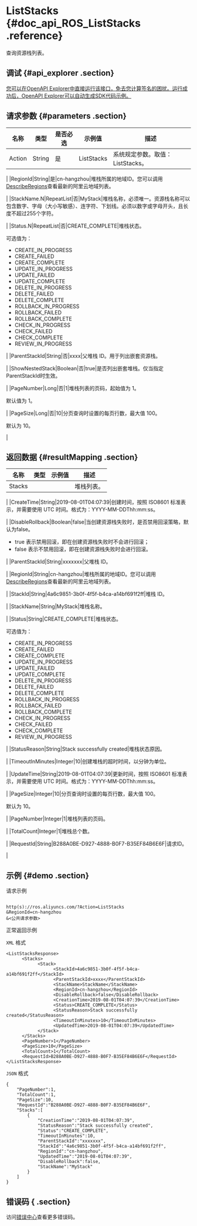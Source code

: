 # ListStacks {#doc_api_ROS_ListStacks .reference}

查询资源栈列表。

## 调试 {#api_explorer .section}

[您可以在OpenAPI Explorer中直接运行该接口，免去您计算签名的困扰。运行成功后，OpenAPI Explorer可以自动生成SDK代码示例。](https://api.aliyun.com/#product=ROS&api=ListStacks&type=RPC&version=2019-09-10)

## 请求参数 {#parameters .section}

|名称|类型|是否必选|示例值|描述|
|--|--|----|---|--|
|Action|String|是|ListStacks|系统规定参数。取值：ListStacks。

 |
|RegionId|String|是|cn-hangzhou|堆栈所属的地域ID。您可以调用[DescribeRegions](~~131035~~)查看最新的阿里云地域列表。

 |
|StackName.N|RepeatList|否|MyStack|堆栈名称，必须唯一。资源栈名称可以包含数字、字母（大小写敏感）、连字符、下划线。必须以数字或字母开头，且长度不超过255个字符。

 |
|Status.N|RepeatList|否|CREATE\_COMPLETE|堆栈状态。

 可选值为：

 -   CREATE\_IN\_PROGRESS
-   CREATE\_FAILED
-   CREATE\_COMPLETE
-   UPDATE\_IN\_PROGRESS
-   UPDATE\_FAILED
-   UPDATE\_COMPLETE
-   DELETE\_IN\_PROGRESS
-   DELETE\_FAILED
-   DELETE\_COMPLETE
-   ROLLBACK\_IN\_PROGRESS
-   ROLLBACK\_FAILED
-   ROLLBACK\_COMPLETE
-   CHECK\_IN\_PROGRESS
-   CHECK\_FAILED
-   CHECK\_COMPLETE
-   REVIEW\_IN\_PROGRESS

 |
|ParentStackId|String|否|xxxx|父堆栈 ID。用于列出嵌套资源栈。

 |
|ShowNestedStack|Boolean|否|true|是否列出嵌套堆栈。仅当指定ParentStackId时生效。

 |
|PageNumber|Long|否|1|堆栈列表的页码，起始值为 1。

 默认值为 1。

 |
|PageSize|Long|否|10|分页查询时设置的每页行数，最大值 100。

 默认为 10。

 |

## 返回数据 {#resultMapping .section}

|名称|类型|示例值|描述|
|--|--|---|--|
|Stacks| | |堆栈列表。

 |
|CreateTime|String|2019-08-01T04:07:39|创建时间，按照 ISO8601 标准表示，并需要使用 UTC 时间。格式为：YYYY-MM-DDThh:mm:ss。

 |
|DisableRollback|Boolean|false|当创建资源栈失败时，是否禁用回滚策略，默认为false。

 -   true 表示禁用回滚，即在创建资源栈失败时不会进行回滚；
-   false 表示不禁用回滚，即在创建资源栈失败时会进行回滚。

 |
|ParentStackId|String|xxxxxxx|父堆栈 ID。

 |
|RegionId|String|cn-hangzhou|堆栈所属的地域ID。您可以调用[DescribeRegions](https://help.aliyun.com/document_detail/131035.htm)查看最新的阿里云地域列表。

 |
|StackId|String|4a6c9851-3b0f-4f5f-b4ca-a14bf691f2ff|堆栈 ID。

 |
|StackName|String|MyStack|堆栈名称。

 |
|Status|String|CREATE\_COMPLETE|堆栈状态。

 可选值为：

 -   CREATE\_IN\_PROGRESS
-   CREATE\_FAILED
-   CREATE\_COMPLETE
-   UPDATE\_IN\_PROGRESS
-   UPDATE\_FAILED
-   UPDATE\_COMPLETE
-   DELETE\_IN\_PROGRESS
-   DELETE\_FAILED
-   DELETE\_COMPLETE
-   ROLLBACK\_IN\_PROGRESS
-   ROLLBACK\_FAILED
-   ROLLBACK\_COMPLETE
-   CHECK\_IN\_PROGRESS
-   CHECK\_FAILED
-   CHECK\_COMPLETE
-   REVIEW\_IN\_PROGRESS

 |
|StatusReason|String|Stack successfully created|堆栈状态原因。

 |
|TimeoutInMinutes|Integer|10|创建堆栈的超时时间，以分钟为单位。

 |
|UpdateTime|String|2019-08-01T04:07:39|更新时间，按照 ISO8601 标准表示，并需要使用 UTC 时间。格式为：YYYY-MM-DDThh:mm:ss。

 |
|PageSize|Integer|10|分页查询时设置的每页行数，最大值 100。

 默认为 10。

 |
|PageNumber|Integer|1|堆栈列表的页码。

 |
|TotalCount|Integer|1|堆栈总个数。

 |
|RequestId|String|B288A0BE-D927-4888-B0F7-B35EF84B6E6F|请求ID。

 |

## 示例 {#demo .section}

请求示例

``` {#request_demo}

http(s)://ros.aliyuncs.com/?Action=ListStacks
&RegionId=cn-hangzhou
&<公共请求参数>

```

正常返回示例

`XML` 格式

``` {#xml_return_success_demo}
<ListStacksResponse>
      <Stacks>
            <Stack>
                  <StackId>4a6c9851-3b0f-4f5f-b4ca-a14bf691f2ff</StackId>
                  <ParentStackId>xxxx</ParentStackId>
                  <StackName>StackName</StackName>
                  <RegionId>cn-hangzhou</RegionId>
                  <DisableRollback>false</DisableRollback>
                  <CreationTime>2019-08-01T04:07:39</CreationTime>
                  <Status>CREATE_COMPLETE</Status>
                  <StatusReason>Stack successfully created</StatusReason>
                  <TimeoutInMinutes>10</TimeoutInMinutes>
                  <UpdatedTime>2019-08-01T04:07:39</UpdatedTime>
            </Stack>
      </Stacks>
      <PageNumber>1</PageNumber>
      <PageSize>10</PageSize>
      <TotalCount>1</TotalCount>
      <RequestId>B288A0BE-D927-4888-B0F7-B35EF84B6E6F</RequestId>    
</ListStacksResponse>
```

`JSON` 格式

``` {#json_return_success_demo}
{
	"PageNumber":1,
	"TotalCount":1,
	"PageSize":10,
	"RequestId":"B288A0BE-D927-4888-B0F7-B35EF84B6E6F",
	"Stacks":[
		{
			"CreationTime":"2019-08-01T04:07:39",
			"StatusReason":"Stack successfully created",
			"Status":"CREATE_COMPLETE",
			"TimeoutInMinutes":10,
			"ParentStackId":"xxxxxxx",
			"StackId":"4a6c9851-3b0f-4f5f-b4ca-a14bf691f2ff",
			"RegionId":"cn-hangzhou",
			"UpdatedTime":"2019-08-01T04:07:39",
			"DisableRollback":false,
			"StackName":"MyStack"
		}
	]
}
```

## 错误码 { .section}

访问[错误中心](https://error-center.aliyun.com/status/product/ROS)查看更多错误码。

